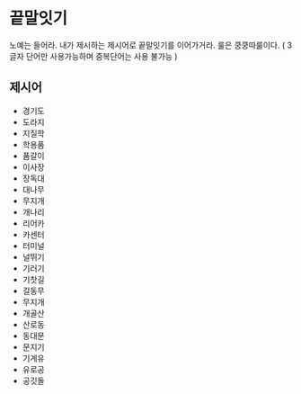 # 끝말잇기
노예는 들어라. 내가 제시하는 제시어로 끝말잇기를 이어가거라. 룰은 쿵쿵따룰이다.
( 3글자 단어만 사용가능하며 중복단어는 사용 불가능 )

## 제시어
- 경기도
- 도라지
- 지질학
- 학용품
- 품갈이
- 이사장
- 장독대
- 대나무
- 무지개
- 개나리
- 리어카
- 카센터
- 터미널
- 널뛰기
- 기러기
- 기찻길
- 길동무
- 무지개
- 개골산
- 산로동
- 동대문
- 문지기
- 기계유
- 유로공
- 공깃돌
